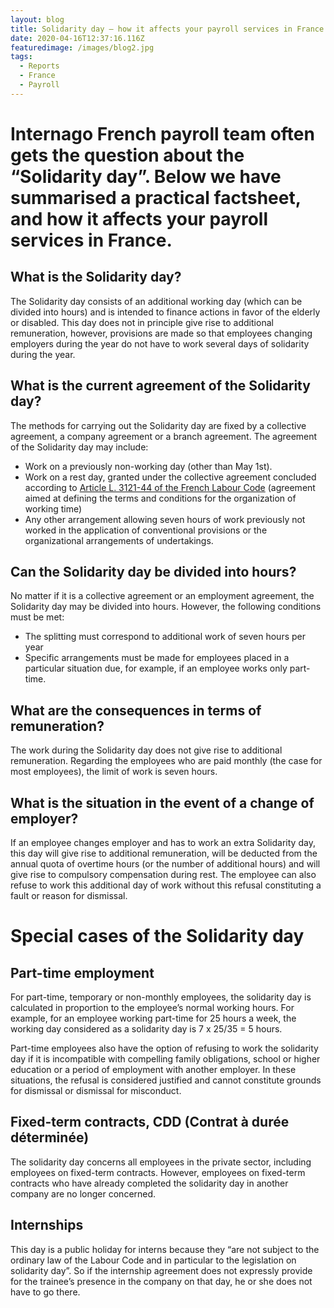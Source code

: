 ```yaml
---
layout: blog
title: Solidarity day – how it affects your payroll services in France
date: 2020-04-16T12:37:16.116Z
featuredimage: /images/blog2.jpg
tags:
  - Reports
  - France
  - Payroll
---
```

# Internago French payroll team often gets the question about the “Solidarity day”. Below we have summarised a practical factsheet, and how it affects your payroll services in France.

## What is the Solidarity day?

The Solidarity day consists of an additional working day (which can be divided into hours) and is intended to finance actions in favor of the elderly or disabled. This day does not in principle give rise to additional remuneration, however, provisions are made so that employees changing employers during the year do not have to work several days of solidarity during the year. 

## What is the current agreement of the Solidarity day?

The methods for carrying out the Solidarity day are fixed by a collective agreement, a company agreement or a branch agreement. The agreement of the Solidarity day may include:

* Work on a previously non-working day (other than May 1st). 
* Work on a rest day, granted under the collective agreement concluded according to [Article L. 3121-44 of the French Labour Code](http://www.ilo.org/dyn/travail/travmain.sectionReport1?p_lang=en&p_structure=2&p_year=2012&p_start=1&p_increment=10&p_sc_id=1001&p_countries=FR&p_print=Y) (agreement aimed at defining the terms and conditions for the organization of working time)
* Any other arrangement allowing seven hours of work previously not worked in the application of conventional provisions or the organizational arrangements of undertakings. 

## Can the Solidarity day be divided into hours?

No matter if it is a collective agreement or an employment agreement, the Solidarity day may be divided into hours. However, the following conditions must be met:

* The splitting must correspond to additional work of seven hours per year
* Specific arrangements must be made for employees placed in a particular situation due, for example, if an employee works only part-time. 

## What are the consequences in terms of remuneration?

The work during the Solidarity day does not give rise to additional remuneration. Regarding the employees who are paid monthly (the case for most employees), the limit of work is seven hours. 

## What is the situation in the event of a change of employer?

If an employee changes employer and has to work an extra Solidarity day, this day will give rise to additional remuneration, will be deducted from the annual quota of overtime hours (or the number of additional hours) and will give rise to compulsory compensation during rest. The employee can also refuse to work this additional day of work without this refusal constituting a fault or reason for dismissal. 

# Special cases of the Solidarity day

## Part-time employment

For part-time, temporary or non-monthly employees, the solidarity day is calculated in proportion to the employee’s normal working hours. For example, for an employee working part-time for 25 hours a week, the working day considered as a solidarity day is 7 x 25/35 = 5 hours.

Part-time employees also have the option of refusing to work the solidarity day if it is incompatible with compelling family obligations, school or higher education or a period of employment with another employer. In these situations, the refusal is considered justified and cannot constitute grounds for dismissal or dismissal for misconduct.

## Fixed-term contracts, CDD (Contrat à durée déterminée)

The solidarity day concerns all employees in the private sector, including employees on fixed-term contracts. However, employees on fixed-term contracts who have already completed the solidarity day in another company are no longer concerned.

## Internships

This day is a public holiday for interns because they “are not subject to the ordinary law of the Labour Code and in particular to the legislation on solidarity day”. So if the internship agreement does not expressly provide for the trainee’s presence in the company on that day, he or she does not have to go there.